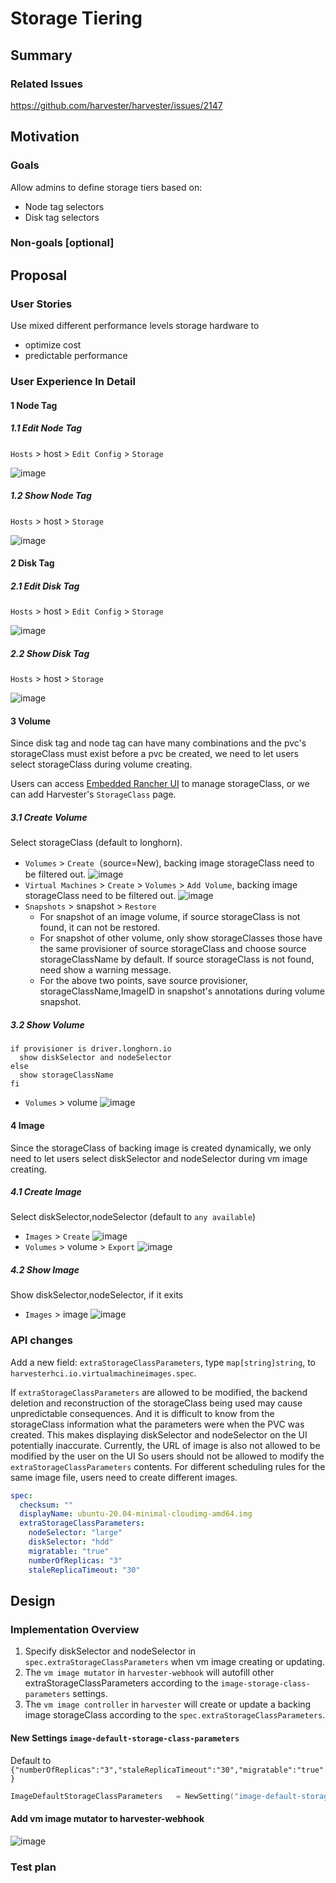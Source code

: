 # Storage Tiering

## Summary

### Related Issues
https://github.com/harvester/harvester/issues/2147

## Motivation

### Goals
Allow admins to define storage tiers based on:

+ Node tag selectors
+ Disk tag selectors

### Non-goals [optional]

## Proposal

### User Stories

Use mixed different performance levels storage hardware to

+ optimize cost
+ predictable performance

### User Experience In Detail

#### 1 Node Tag

##### 1.1 Edit Node Tag
`Hosts` > host > `Edit Config` > `Storage`

![image](./20220531-storage-tiering/edit-node-tag.png)

##### 1.2 Show Node Tag
`Hosts` > host > `Storage`

![image](./20220531-storage-tiering/show-node-tag.png)

#### 2 Disk Tag

##### 2.1 Edit Disk Tag
`Hosts` > host > `Edit Config` > `Storage`

![image](./20220531-storage-tiering/edit-disk-tag.png)

##### 2.2 Show Disk Tag
`Hosts` > host > `Storage`

![image](./20220531-storage-tiering/show-disk-tag.png)

#### 3 Volume
Since disk tag and node tag can have many combinations and the pvc's storageClass must exist before a pvc be created, we need to let users select storageClass during volume creating.

Users can access [Embedded Rancher UI](https://docs.harvesterhci.io/v1.0/troubleshooting/harvester/#access-embedded-rancher) to manage storageClass, or we can add Harvester's `StorageClass` page.

##### 3.1 Create Volume
Select storageClass (default to longhorn).

+ `Volumes` > `Create`（source=New), backing image storageClass need to be filtered out.
![image](./20220531-storage-tiering/create-volume.png)
+ `Virtual Machines` > `Create` > `Volumes` > `Add Volume`, backing image storageClass need to be filtered out.
![image](./20220531-storage-tiering/vm-add-volume.png)
+ `Snapshots` > snapshot > `Restore`
  - For snapshot of an image volume, if source storageClass is not found, it can not be restored.
  - For snapshot of other volume, only show storageClasses those have the same provisioner of source storageClass and choose source storageClassName by default. If source storageClass is not found, need show a warning message.
  - For the above two points, save source provisioner, storageClassName,ImageID in snapshot's annotations during volume snapshot.

##### 3.2 Show Volume
```
if provisioner is driver.longhorn.io
  show diskSelector and nodeSelector 
else
  show storageClassName
fi
```

+ `Volumes` > volume
![image](./20220531-storage-tiering/show-volume.png)

#### 4 Image
Since the storageClass of backing image is created dynamically, we only need to let users select diskSelector and nodeSelector during vm image creating.

##### 4.1 Create Image

Select diskSelector,nodeSelector (default to `any available`)
+ `Images` > `Create`
  ![image](./20220531-storage-tiering/create-image.png)
+ `Volumes` > volume > `Export`
  ![image](./20220531-storage-tiering/volume-export.png)

##### 4.2 Show Image
Show diskSelector,nodeSelector, if it exits

+ `Images` > image
  ![image](./20220531-storage-tiering/show-image.png)


### API changes

Add a new field: `extraStorageClassParameters`, type `map[string]string`, to `harvesterhci.io.virtualmachineimages.spec`.

If `extraStorageClassParameters` are allowed to be modified, the backend deletion and reconstruction of the storageClass being used may cause unpredictable consequences.
And it is difficult to know from the storageClass information what the parameters were when the PVC was created.
This makes displaying diskSelector and nodeSelector on the UI potentially inaccurate.
Currently, the URL of image is also not allowed to be modified by the user on the UI
So users should not be allowed to modify the `extraStorageClassParameters` contents.
For different scheduling rules for the same image file, users need to create different images.

```yaml
spec:
  checksum: ""
  displayName: ubuntu-20.04-minimal-cloudimg-amd64.img
  extraStorageClassParameters:
    nodeSelector: "large"
    diskSelector: "hdd"
    migratable: "true"
    numberOfReplicas: "3"
    staleReplicaTimeout: "30"
```

## Design

### Implementation Overview

1. Specify diskSelector and nodeSelector in `spec.extraStorageClassParameters` when vm image creating or updating.
2. The `vm image mutator` in `harvester-webhook` will autofill other extraStorageClassParameters according to the `image-storage-class-parameters` settings.
3. The `vm image controller` in `harvester` will create or update a backing image storageClass according to the `spec.extraStorageClassParameters`.

#### New Settings `image-default-storage-class-parameters`

Default to `{"numberOfReplicas":"3","staleReplicaTimeout":"30","migratable":"true"}`
```go
ImageDefaultStorageClassParameters   = NewSetting("image-default-storage-class-parameters", `{"numberOfReplicas":"3","staleReplicaTimeout":"30","migratable":"true"}`)
```

#### Add vm image mutator to harvester-webhook

![image](./20220531-storage-tiering/backingimage.png)

### Test plan
